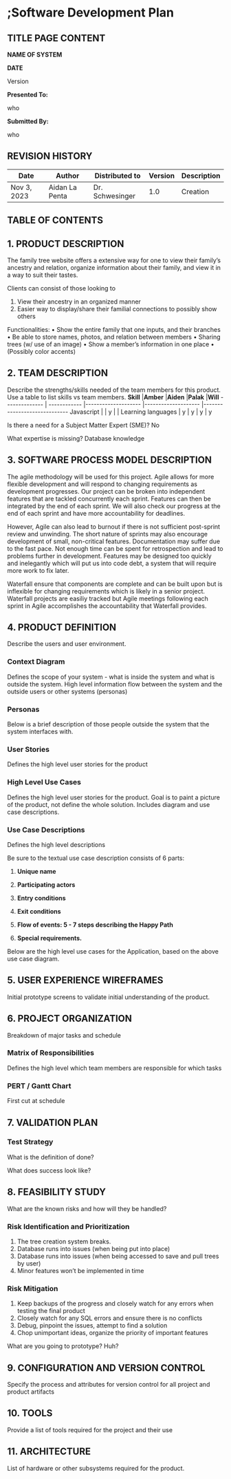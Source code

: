 ;Software Development Plan
==================================

TITLE PAGE CONTENT
------------------

**NAME OF SYSTEM**

**DATE**

Version

**Presented To:**

who

**Submitted By:**

who

REVISION HISTORY
----------------

  **Date**       |**Author**   |**Distributed to**   |**Version**          |**Description**
  -------------- | ------------ |-------------------- |-------------------- |-----------------------------
  Nov 3, 2023  |Aidan La Penta | Dr. Schwesinger |1.0 |Creation

TABLE OF CONTENTS
-----------------

1\. PRODUCT DESCRIPTION
----------------------
The family tree website offers a extensive way for one to view their family’s ancestry and relation, 
organize information about their family, and view it in a way to suit their tastes.

Clients can consist of those looking to
1.	View their ancestry in an organized manner
2.	Easier way to display/share their familial connections to possibly show others

Functionalities:
•	Show the entire family that one inputs, and their branches
•	Be able to store names, photos, and relation between members
•	Sharing trees (w/ use of an image)
•	Show a member’s information in one place
•	(Possibly color accents)


2\. TEAM DESCRIPTION
-------------------

Describe the strengths/skills needed of the team members for this
product. Use a table to list skills vs team members.
  **Skill**       |**Amber**   |**Aiden**   |**Palak**          |**Will**
  -------------- | ------------ |-------------------- |-------------------- |-----------------------------
  Javascript  |  | y | |
  Learning languages | y | y | y | y


Is there a need for a Subject Matter Expert (SME)?
No

What expertise is missing?
Database knowledge

3\. SOFTWARE PROCESS MODEL DESCRIPTION
-------------------------------------

The agile methodology will be used for this project. Agile allows for more flexible development and will respond to changing requirements as development progresses. Our project can be broken into independent features that are tackled concurrently each sprint. Features can then be integrated by the end of each sprint. We will also check our progress at the end of each sprint and have more accountability for deadlines.

However, Agile can also lead to burnout if there is not sufficient post-sprint review and unwinding. The short nature of sprints may also encourage development of small, non-critical features. Documentation may suffer due to the fast pace. Not enough time can be spent for retrospection and lead to problems further in development. Features may be designed too quickly and inelegantly which will put us into code debt, a system that will require more work to fix later.

Waterfall ensure that components are complete and can be built upon but is inflexible for changing requirements which is likely in a senior project. Waterfall projects are easiliy tracked but Agile meetings following each sprint in Agile accomplishes the accountability that Waterfall provides.

4\. PRODUCT DEFINITION
---------------------

Describe the users and user environment.

### Context Diagram

Defines the scope of your system - what is inside the system and what is
outside the system. High level information flow between the system and
the outside users or other systems (personas)

### Personas

Below is a brief description of those people outside the system that the
system interfaces with.

### User Stories

Defines the high level user stories for the product

### High Level Use Cases

Defines the high level user stories for the product. Goal is to paint a
picture of the product, not define the whole solution. Includes diagram
and use case descriptions.

### Use Case Descriptions

Defines the high level descriptions

Be sure to the textual use case description consists of 6 parts:

1.  **Unique name**

2.  **Participating actors**

3.  **Entry conditions**

4.  **Exit conditions**

5.  **Flow of events: 5 - 7 steps describing the Happy Path**

6.  **Special requirements.**

Below are the high level use cases for the Application, based on the
above use case diagram.

5\. USER EXPERIENCE WIREFRAMES
-----------------------------

Initial prototype screens to validate initial understanding of the
product.

6\. PROJECT ORGANIZATION
-----------------------

Breakdown of major tasks and schedule

### Matrix of Responsibilities

Defines the high level which team members are responsible for which
tasks

### PERT / Gantt Chart

First cut at schedule

7\. VALIDATION PLAN
------------------

### Test Strategy

What is the definition of done?

What does success look like?

8\. FEASIBILITY STUDY
--------------------

What are the known risks and how will they be handled?

### Risk Identification and Prioritization

1. The tree creation system breaks.
2. Database runs into issues (when being put into place)
3. Database runs into issues (when being accessed to save and pull trees by user)
4. Minor features won’t be implemented in time

### Risk Mitigation

1.  Keep backups of the progress and closely watch for any errors when testing the final product
2.  Closely watch for any SQL errors and ensure there is no conflicts
3.  Debug, pinpoint the issues, attempt to find a solution
4.  Chop unimportant ideas, organize the priority of important features

What are you going to prototype?
Huh?

9\. CONFIGURATION AND VERSION CONTROL
------------------------------------

Specify the process and attributes for version control for all project
and product artifacts

10\. TOOLS
---------

Provide a list of tools required for the project and their use

11\. ARCHITECTURE
----------------

List of hardware or other subsystems required for the product.
